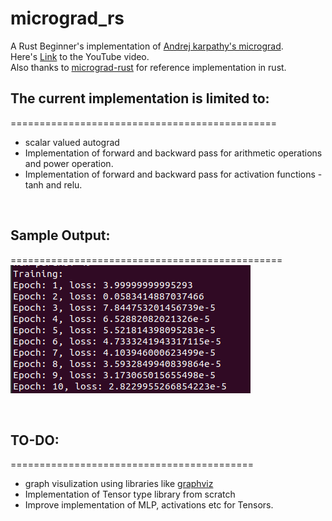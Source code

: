 # micrograd_rs
A Rust Beginner's implementation of [Andrej karpathy's micrograd](https://github.com/karpathy/micrograd). <br>
Here's [Link](https://www.youtube.com/watch?v=VMj-3S1tku0) to the YouTube video. <br>
Also thanks to [micrograd-rust](https://github.com/sloganking/micrograd-rust) for reference implementation in rust.
<br>



## The current implementation is limited to:<br>
==============================================<br>
* scalar valued autograd
* Implementation of forward and backward pass for arithmetic operations and power operation.
* Implementation of forward and backward pass for activation functions - tanh and relu.
<br>

## Sample Output: <br>
===============================================<br>
![Sample Training Output for MLP](./img/train.png)

<br>

## TO-DO:
==========================================
* graph visulization using libraries like [graphviz](https://graphviz.org/download/)
* Implementation of Tensor type library from scratch
* Improve implementation of MLP, activations etc for Tensors.


